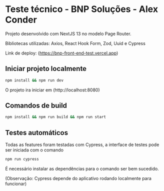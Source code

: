 # Teste técnico - BNP Soluções - Alex Conder

Projeto desenvolvido com NextJS 13 no modelo Page Router.

Bibliotecas utilizadas: Axios, React Hook Form, Zod, Uuid e Cypress

Link de deploy: (https://bnp-front-end-test.vercel.app)

## Iniciar projeto localmente

```bash
npm install && npm run dev
```

O projeto ira iniciar em (http://localhost:8080)

## Comandos de build

```bash
npm install && npm run build && npm run start
```

## Testes automáticos

Todas as features foram testadas com Cypress, a interface de testes pode ser iniciada com o comando

```bash
npm run cypress
```

É necessário instalar as dependências para o comando ser bem sucedido. 

(Observação: Cypress depende do aplicativo rodando localmente para funcionar)
